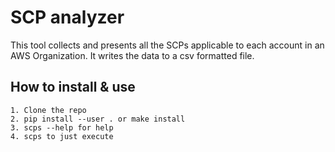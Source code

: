 # SCP analyzer

This tool collects and presents all the SCPs applicable to each account in an AWS Organization. It writes the data to a csv formatted file.

## How to install & use

```
1. Clone the repo
2. pip install --user . or make install
3. scps --help for help
4. scps to just execute
```